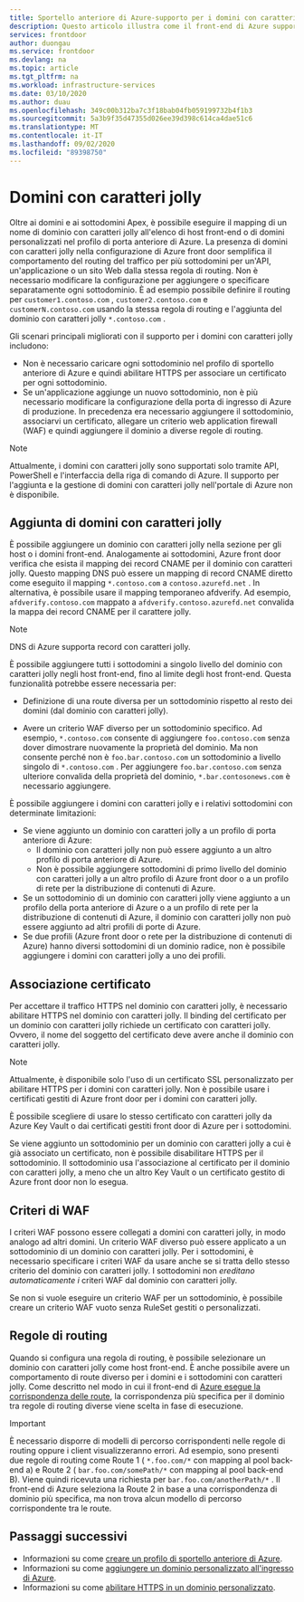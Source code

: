```yaml
---
title: Sportello anteriore di Azure-supporto per i domini con caratteri jolly
description: Questo articolo illustra come il front-end di Azure supporta il mapping e la gestione di domini con caratteri jolly nell'elenco dei domini personalizzati.
services: frontdoor
author: duongau
ms.service: frontdoor
ms.devlang: na
ms.topic: article
ms.tgt_pltfrm: na
ms.workload: infrastructure-services
ms.date: 03/10/2020
ms.author: duau
ms.openlocfilehash: 349c00b312ba7c3f18bab04fb059199732b4f1b3
ms.sourcegitcommit: 5a3b9f35d47355d026ee39d398c614ca4dae51c6
ms.translationtype: MT
ms.contentlocale: it-IT
ms.lasthandoff: 09/02/2020
ms.locfileid: "89398750"
---
```

# <a name="wildcard-domains"></a>Domini con caratteri jolly

Oltre ai domini e ai sottodomini Apex, è possibile eseguire il mapping di un nome di dominio con caratteri jolly all'elenco di host front-end o di domini personalizzati nel profilo di porta anteriore di Azure. La presenza di domini con caratteri jolly nella configurazione di Azure front door semplifica il comportamento del routing del traffico per più sottodomini per un'API, un'applicazione o un sito Web dalla stessa regola di routing. Non è necessario modificare la configurazione per aggiungere o specificare separatamente ogni sottodominio. È ad esempio possibile definire il routing per `customer1.contoso.com` , `customer2.contoso.com` e `customerN.contoso.com` usando la stessa regola di routing e l'aggiunta del dominio con caratteri jolly `*.contoso.com` .

Gli scenari principali migliorati con il supporto per i domini con caratteri jolly includono:

- Non è necessario caricare ogni sottodominio nel profilo di sportello anteriore di Azure e quindi abilitare HTTPS per associare un certificato per ogni sottodominio.
- Se un'applicazione aggiunge un nuovo sottodominio, non è più necessario modificare la configurazione della porta di ingresso di Azure di produzione. In precedenza era necessario aggiungere il sottodominio, associarvi un certificato, allegare un criterio web application firewall (WAF) e quindi aggiungere il dominio a diverse regole di routing.

> [!NOTE]
> Attualmente, i domini con caratteri jolly sono supportati solo tramite API, PowerShell e l'interfaccia della riga di comando di Azure. Il supporto per l'aggiunta e la gestione di domini con caratteri jolly nell'portale di Azure non è disponibile.

## <a name="adding-wildcard-domains"></a>Aggiunta di domini con caratteri jolly

È possibile aggiungere un dominio con caratteri jolly nella sezione per gli host o i domini front-end. Analogamente ai sottodomini, Azure front door verifica che esista il mapping dei record CNAME per il dominio con caratteri jolly. Questo mapping DNS può essere un mapping di record CNAME diretto come eseguito il mapping `*.contoso.com` a `contoso.azurefd.net` . In alternativa, è possibile usare il mapping temporaneo afdverify. Ad esempio, `afdverify.contoso.com` mappato a `afdverify.contoso.azurefd.net` convalida la mappa dei record CNAME per il carattere jolly.

> [!NOTE]
> DNS di Azure supporta record con caratteri jolly.

È possibile aggiungere tutti i sottodomini a singolo livello del dominio con caratteri jolly negli host front-end, fino al limite degli host front-end. Questa funzionalità potrebbe essere necessaria per:

- Definizione di una route diversa per un sottodominio rispetto al resto dei domini (dal dominio con caratteri jolly).

- Avere un criterio WAF diverso per un sottodominio specifico. Ad esempio, `*.contoso.com` consente di aggiungere `foo.contoso.com` senza dover dimostrare nuovamente la proprietà del dominio. Ma non consente perché non è `foo.bar.contoso.com` un sottodominio a livello singolo di `*.contoso.com` . Per aggiungere `foo.bar.contoso.com` senza ulteriore convalida della proprietà del dominio, `*.bar.contosonews.com` è necessario aggiungere.

È possibile aggiungere i domini con caratteri jolly e i relativi sottodomini con determinate limitazioni:

- Se viene aggiunto un dominio con caratteri jolly a un profilo di porta anteriore di Azure:
  - Il dominio con caratteri jolly non può essere aggiunto a un altro profilo di porta anteriore di Azure.
  - Non è possibile aggiungere sottodomini di primo livello del dominio con caratteri jolly a un altro profilo di Azure front door o a un profilo di rete per la distribuzione di contenuti di Azure.
- Se un sottodominio di un dominio con caratteri jolly viene aggiunto a un profilo della porta anteriore di Azure o a un profilo di rete per la distribuzione di contenuti di Azure, il dominio con caratteri jolly non può essere aggiunto ad altri profili di porte di Azure.
- Se due profili (Azure front door o rete per la distribuzione di contenuti di Azure) hanno diversi sottodomini di un dominio radice, non è possibile aggiungere i domini con caratteri jolly a uno dei profili.

## <a name="certificate-binding"></a>Associazione certificato

Per accettare il traffico HTTPS nel dominio con caratteri jolly, è necessario abilitare HTTPS nel dominio con caratteri jolly. Il binding del certificato per un dominio con caratteri jolly richiede un certificato con caratteri jolly. Ovvero, il nome del soggetto del certificato deve avere anche il dominio con caratteri jolly.

> [!NOTE]
> Attualmente, è disponibile solo l'uso di un certificato SSL personalizzato per abilitare HTTPS per i domini con caratteri jolly. Non è possibile usare i certificati gestiti di Azure front door per i domini con caratteri jolly.

È possibile scegliere di usare lo stesso certificato con caratteri jolly da Azure Key Vault o dai certificati gestiti front door di Azure per i sottodomini.

Se viene aggiunto un sottodominio per un dominio con caratteri jolly a cui è già associato un certificato, non è possibile disabilitare HTTPS per il sottodominio. Il sottodominio usa l'associazione al certificato per il dominio con caratteri jolly, a meno che un altro Key Vault o un certificato gestito di Azure front door non lo esegua.

## <a name="waf-policies"></a>Criteri di WAF

I criteri WAF possono essere collegati a domini con caratteri jolly, in modo analogo ad altri domini. Un criterio WAF diverso può essere applicato a un sottodominio di un dominio con caratteri jolly. Per i sottodomini, è necessario specificare i criteri WAF da usare anche se si tratta dello stesso criterio del dominio con caratteri jolly. I sottodomini non *ereditano automaticamente i* criteri WAF dal dominio con caratteri jolly.

Se non si vuole eseguire un criterio WAF per un sottodominio, è possibile creare un criterio WAF vuoto senza RuleSet gestiti o personalizzati.

## <a name="routing-rules"></a>Regole di routing

Quando si configura una regola di routing, è possibile selezionare un dominio con caratteri jolly come host front-end. È anche possibile avere un comportamento di route diverso per i domini e i sottodomini con caratteri jolly. Come descritto nel modo in cui il front-end di [Azure esegue la corrispondenza delle route](front-door-route-matching.md), la corrispondenza più specifica per il dominio tra regole di routing diverse viene scelta in fase di esecuzione.

> [!IMPORTANT]
> È necessario disporre di modelli di percorso corrispondenti nelle regole di routing oppure i client visualizzeranno errori. Ad esempio, sono presenti due regole di routing come Route 1 ( `*.foo.com/*` con mapping al pool back-end a) e Route 2 ( `bar.foo.com/somePath/*` con mapping al pool back-end B). Viene quindi ricevuta una richiesta per `bar.foo.com/anotherPath/*` . Il front-end di Azure seleziona la Route 2 in base a una corrispondenza di dominio più specifica, ma non trova alcun modello di percorso corrispondente tra le route.

## <a name="next-steps"></a>Passaggi successivi

- Informazioni su come [creare un profilo di sportello anteriore di Azure](quickstart-create-front-door.md).
- Informazioni su come [aggiungere un dominio personalizzato all'ingresso di Azure](front-door-custom-domain.md).
- Informazioni su come [abilitare HTTPS in un dominio personalizzato](front-door-custom-domain-https.md).
